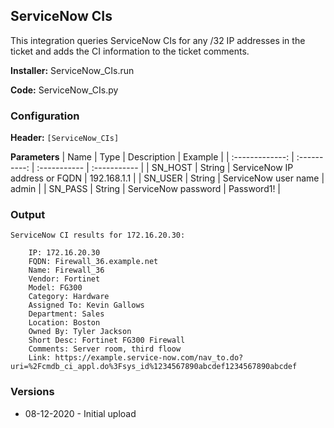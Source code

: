 ## ServiceNow CIs
This integration queries ServiceNow CIs for any /32 IP addresses in the ticket and adds the CI information to the ticket comments.

**Installer:** ServiceNow_CIs.run

**Code:** ServiceNow_CIs.py

### Configuration

**Header:** `[ServiceNow_CIs]`

**Parameters**
| Name | Type | Description | Example |
| :-------------: | :----------: | :----------- | :----------- |
| SN_HOST | String | ServiceNow IP address or FQDN | 192.168.1.1 |
| SN_USER | String | ServiceNow user name | admin |
| SN_PASS | String | ServiceNow password | Password1! |

### Output

    ServiceNow CI results for 172.16.20.30:

        IP: 172.16.20.30
        FQDN: Firewall_36.example.net
        Name: Firewall_36
        Vendor: Fortinet
        Model: FG300
        Category: Hardware
        Assigned To: Kevin Gallows
        Department: Sales
        Location: Boston
        Owned By: Tyler Jackson
        Short Desc: Fortinet FG300 Firewall
        Comments: Server room, third floow
        Link: https://example.service-now.com/nav_to.do?uri=%2Fcmdb_ci_appl.do%3Fsys_id%1234567890abcdef1234567890abcdef

### Versions
- 08-12-2020 - Initial upload
